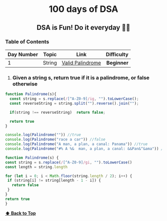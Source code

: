 <h1 align="center">100 days of DSA</h1>
<h2 align="center">DSA is Fun! Do it everyday 💯💯</h2>

### Table of Contents


| Day Number | Topic | Link | Difficulty |
| ---------- | ----- | ---- | ---------: |
|      1     |     String |  [Valid Palindrome](#given-a-string-s-return-true-if-it-is-a-palindrome-or-false-otherwise) |**Beginner**|


1. ### Given a string s, return true if it is a palindrome, or false otherwise

  ```javascript
function Palindrome(s){
    const string = s.replace(/[^A-Z0-9]/ig, "").toLowerCase();
    const reverseString = string.split("").reverse().join("");

    if(string !== reverseString)  return false;

    return true
}

console.log(Palindrome("")) //true
console.log(Palindrome("race a car")) //false
console.log(Palindrome("A man, a plan, a canal: Panama")) //true
console.log(Palindrome("#% A %&  man, a plan, a canal: &&Pan&^&ama")) // true
 ```

   ```javascript
function Palindrome(s) {
  const string = s.replace(/[^A-Z0-9]/gi, "").toLowerCase()
  const length = string.length

  for (let i = 0; i < Math.floor(string.length / 2); i++) {
    if (string[i] != string[length - 1 - i]) {
      return false
    }
  }
  return true
}
   ```
   **[⬆ Back to Top](#table-of-contents)**
